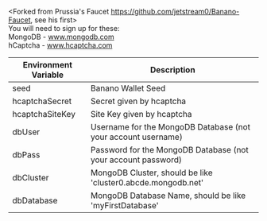 <Forked from Prussia's Faucet https://github.com/jetstream0/Banano-Faucet, see his first>  
You will need to sign up for these:  
MongoDB - www.mongodb.com  
hCaptcha - www.hcaptcha.com


| Environment Variable      | Description |
| ----------- | ----------- |
| seed | Banano Wallet Seed |
| hcaptchaSecret | Secret given by hcaptcha |
| hcaptchaSiteKey | Site Key given by hcaptcha |
| dbUser | Username for the MongoDB Database (not your account username) |
| dbPass | Password for the MongoDB Database (not your account password) |
| dbCluster | MongoDB Cluster, should be like 'cluster0.abcde.mongodb.net'|
| dbDatabase | MongoDB Database Name, should be like 'myFirstDatabase' |
